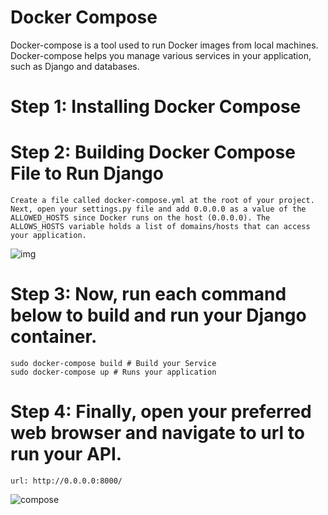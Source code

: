 # Docker Compose

Docker-compose is a tool used to run Docker images from local machines. Docker-compose helps you manage various services in your application, such as Django and databases.


# Step 1: Installing Docker Compose

# Step 2: Building Docker Compose File to Run Django

    Create a file called docker-compose.yml at the root of your project.
    Next, open your settings.py file and add 0.0.0.0 as a value of the ALLOWED_HOSTS since Docker runs on the host (0.0.0.0). The ALLOWS_HOSTS variable holds a list of domains/hosts that can access your application.
    
![img](https://user-images.githubusercontent.com/109805460/203532660-43950e46-fc9d-4663-bb0a-707b59ce12c0.png)



# Step 3: Now, run each command below to build and run your Django container.
    
    sudo docker-compose build # Build your Service
    sudo docker-compose up # Runs your application


# Step 4: Finally, open your preferred web browser and navigate to url to run your API.
    
    url: http://0.0.0.0:8000/
    
 ![compose](https://user-images.githubusercontent.com/109805460/203534711-e1b7e02a-0e7e-42d6-a632-2ede8d163efb.png)


